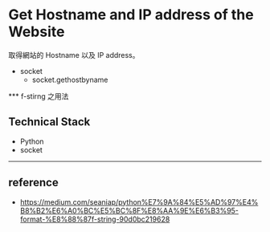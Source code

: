 # Get Hostname and IP address of the Website

取得網站的 Hostname 以及 IP address。

* socket
    - socket.gethostbyname

*** f-stirng 之用法


## Technical Stack
- Python
- socket

***


## reference
- https://medium.com/seaniap/python%E7%9A%84%E5%AD%97%E4%B8%B2%E6%A0%BC%E5%BC%8F%E8%AA%9E%E6%B3%95-format-%E8%88%87f-string-90d0bc219628
